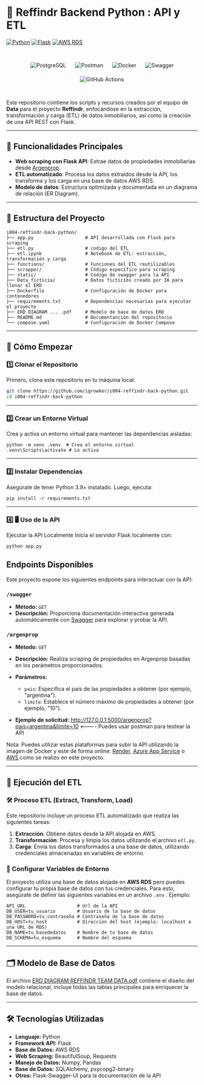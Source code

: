# 🏡 Reffindr Backend Python : API y ETL 

[![Python](https://img.shields.io/badge/python-3.9+-blue.svg)](https://www.python.org/downloads/)  [![Flask](https://img.shields.io/badge/Flask-v2.0.3-orange)](https://flask.palletsprojects.com/)  [![AWS RDS](https://img.shields.io/badge/AWS-RDS-green)](https://aws.amazon.com/rds/)  


<div style="text-align: center; padding: 20px;">
  <img src="https://img.shields.io/badge/PostgreSQL-4169E1?style=for-the-badge&logo=postgresql&logoColor=white" alt="PostgreSQL" style="margin: 10px;">
  <img src="https://img.shields.io/badge/Postman-FF6C37?style=for-the-badge&logo=postman&logoColor=white" alt="Postman" style="margin: 10px;">
  <img src="https://img.shields.io/badge/Docker-2496ED?style=for-the-badge&logo=docker&logoColor=white" alt="Docker" style="margin: 10px;">
  <img src="https://img.shields.io/badge/Swagger-85EA2D?style=for-the-badge&logo=swagger&logoColor=black" alt="Swagger" style="margin: 10px;">
  <img src="https://img.shields.io/badge/GitHub_Actions-2088FF?style=for-the-badge&logo=github-actions&logoColor=white" alt="GitHub Actions" style="margin: 10px;">
</div>


Este repositorio contiene los scripts y recursos creados por el equipo de **Data** para el proyecto **Reffindr**, enfocándose en la extracción, transformación y carga (ETL) de datos inmobiliarios, así como la creación de una API REST con Flask.

---

## 🌟 Funcionalidades Principales

- **Web scraping con Flask API**: Extrae datos de propiedades inmobiliarias desde [Argenprop](https://www.argenprop.com/).
- **ETL automatizado**: Procesa los datos extraídos desde la API, los transforma y los carga en una base de datos AWS RDS.
- **Modelo de datos**: Estructura optimizada y documentada en un diagrama de relación (ER Diagram).

---

## 📂 Estructura del Proyecto

```plaintext
i004-reffindr-back-python/
├── app.py                   # API desarrollada con Flask para scraping
├── etl.py                   # codigo del ETL
├── etl.ipynb                # Notebook de ETL: extracción, transformación y carga
├── functions/               # Funciones del ETL reutilizables
├── scrapper/                # Código específico para scraping
├── static/                  # Código de swagger para la API
├── Data_ficticia/           # Datos ficticios creado por IA para llenar el ERD
├── Dockerfile               # Configuración de Docker para contenedores
├── requirements.txt         # Dependencias necesarias para ejecutar el proyecto
├── ERD DIAGRAM ... .pdf     # Modelo de base de datos ERD
├── README.md                # Documentanción del repositorio 
└── compose.yaml             # Configuración de Docker Compose
```
---

## 🚀 Cómo Empezar

### 1️⃣ Clonar el Repositorio
Primero, clona este repositorio en tu máquina local:

```bash
git clone https://github.com/igrowker/i004-reffindr-back-python.git
cd i004-reffindr-back-python
```
---
### 2️⃣ Crear un Entorno Virtual
Crea y activa un entorno virtual para mantener las dependencias aisladas:
```plaintext
python -m venv .venv  # Crea el entorno virtual
.venv\Scripts\activate # Lo activa
```
--- 

### 3️⃣ Instalar Dependencias
Asegúrate de tener Python 3.9+ instalado. Luego, ejecuta:

```plaintext
pip install -r requirements.txt
```
--- 

### 4️⃣ 🖥️ Uso de la API
Ejecutar la API Localmente
Inicia el servidor Flask localmente con:

```plaintext
python app.py
```
## Endpoints Disponibles

Este proyecto expone los siguientes endpoints para interactuar con la API:

### `/swagger`
- **Método:** `GET`
- **Descripción:** Proporciona documentación interactiva generada automáticamente con [Swagger](https://swagger.io/) para explorar y probar la API.

### `/argenprop`
- **Método:** `GET`
- **Descripción:** Realiza scraping de propiedades en Argenprop basadas en los parámetros proporcionados.
- **Parámetros:**
  - `pais`: Especifica el país de las propiedades a obtener (por ejemplo, "argentina").
  - `limite`: Establece el número máximo de propiedades a obtener (por ejemplo, "10").
  
- **Ejemplo de solicitud:**
http://127.0.0.1:5000/argenprop?pais=argentina&limite=10 <---- Puedes usar postman para testear la API

Nota: Puedes utilizar estas plataformas para subir la API utilizando la imagen de Docker y este de forma online: [Render](https://render.com/), [Azure App Service](https://azure.microsoft.com/es-es) o [AWS](https://aws.amazon.com/es/) como se realizo en este proyecto.

--- 
## 🚀 Ejecución del ETL

### 🛠️ Proceso ETL (Extract, Transform, Load)

Este repositorio incluye un proceso ETL automatizado que realiza las siguientes tareas:

1. **Extracción**: Obtiene datos desde la API alojada en AWS.
2. **Transformación**: Procesa y limpia los datos utilizando el archivo `etl.py`.
3. **Carga**: Envía los datos transformados a una base de datos, utilizando credenciales almacenadas en variables de entorno.

### 🔑 Configurar Variables de Entorno

El proyecto utiliza una base de datos alojada en **AWS RDS** pero puedes configurar tu propia base de datos con tus credenciales. Para esto, asegúrate de definir las siguientes variables en un archivo `.env` . Ejemplo:

```plaintext
API_URL                   # Url de la API 
DB_USER=tu_usuario        # Usuario de la base de datos
DB_PASSWORD=tu_contraseña # Contraseña de la base de datos
DB_HOST=tu_host           # Dirección del host (ejemplo: localhost o una URL de RDS)
DB_NAME=tu_basededatos    # Nombre de tu base de datos
DB_SCHEMA=tu_esquema      # Nombre del esquema
```
--- 
## 🗂️ Modelo de Base de Datos
El archivo [ERD DIAGRAM REFFINDR TEAM DATA.pdf](https://github.com/igrowker/i004-reffindr-back-python/blob/develop/ERD%20DIAGRAM%20REFFINDR%20TEAM%20DATA.pdf) contiene el diseño del modelo relacional, incluye todas las tablas principales para enriquecer la base de datos.

---
## 🛠️ Tecnologías Utilizadas

- **Lenguaje:** Python
- **Framework API:** Flask
- **Base de Datos:** AWS RDS
- **Web Scraping:** BeautifulSoup, Requests
- **Manejo de Datos:** Numpy, Pandas
- **Base de Datos:** SQLAlchemy, psycopg2-binary
- **Otros:** Flask-Swagger-UI para la documentación de la API

